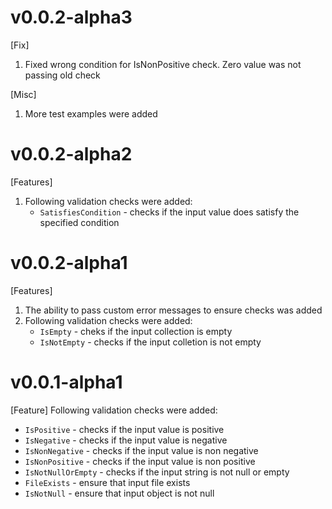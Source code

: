 # v0.0.2-alpha3
[Fix]
1. Fixed wrong condition for IsNonPositive check. Zero value was not passing old check

[Misc]
1. More test examples were added
# v0.0.2-alpha2
[Features]
1. Following validation checks were added:
    * `SatisfiesCondition` - checks if the input value does satisfy the specified condition
# v0.0.2-alpha1
[Features]
1. The ability to pass custom error messages to ensure checks was added
1. Following validation checks were added:
    * `IsEmpty` - cheks if the input collection is empty
    * `IsNotEmpty` - checks if the input colletion is not empty 
# v0.0.1-alpha1
[Feature] Following validation checks were added:
* `IsPositive` - checks if the input value is positive
* `IsNegative` - checks if the input value is negative
* `IsNonNegative` - checks if the input value is non negative
* `IsNonPositive` - checks if the input value is non positive
* `IsNotNullOrEmpty` - checks if the input string is not null or empty
* `FileExists` - ensure that input file exists
* `IsNotNull` - ensure that input object is not null